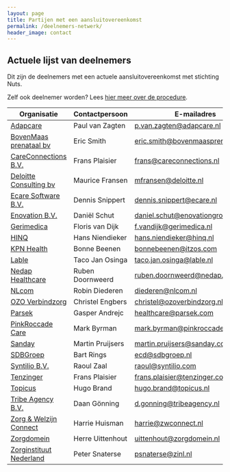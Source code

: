 ```yaml
---
layout: page
title: Partijen met een aansluitovereenkomst
permalink: /deelnemers-netwerk/
header_image: contact
---
```



## <a name="list"></a>Actuele lijst van deelnemers

Dit zijn de deelnemers met een actuele aansluitovereenkomst met stichting Nuts.

Zelf ook deelnemer worden? Lees [hier meer over de procedure](/aansluiten).

<table class="font-inter">
    <thead>
        <tr>
            <th>Organisatie</th>
            <th>Contactpersoon</th>
            <th>E-mailadres</th>
        </tr>
    </thead>
    <tbody>
        <tr>
            <td><a href="https://www.adapcare.nl">Adapcare</a></td>
            <td>Paul van Zagten</td>
            <td><a href="mailto:p.van.zagten@adapcare.nl">p.van.zagten@adapcare.nl</a></td>
        </tr>
        <tr>
            <td><a href="https://bovenmaasprenataal.com/">BovenMaas prenataal bv</a></td>
            <td>Eric Smith</td>
            <td><a href="mailto:eric.smith@bovenmaasprenataal.com">eric.smith@bovenmaasprenataal.com</a></td>
        </tr>
        <tr>
            <td><a href="https://www.careconnections.nl/">CareConnections B.V.</a></td>
            <td>Frans Plaisier</td>
            <td><a href="mailto:frans@careconnections.nl">frans@careconnections.nl</a></td>
        </tr>
        <tr>
            <td><a href="https://www2.deloitte.com/nl/nl/services/consulting-deloitte.html">Deloitte Consulting bv</a></td>
            <td>Maurice Fransen</td>
            <td><a href="mailto:mfransen@deloitte.nl">mfransen@deloitte.nl</a></td>
        </tr>
        <tr>
            <td><a href="https://ecare.nl">Ecare Software B.V.</a></td>
            <td>Dennis Snippert</td>
            <td><a href="mailto:dennis.snippert@ecare.nl">dennis.snippert@ecare.nl</a></td>
        </tr>
        <tr>
            <td><a href="https://enovationgroup.com/nl/">Enovation B.V.</a></td>
            <td>Daniël Schut</td>
            <td><a href="mailto:daniel.schut@enovationgroup.com">daniel.schut@enovationgroup.com</a></td>
        </tr>
        <tr>
            <td><a href="https://www.gerimedica.nl">Gerimedica</a></td>
            <td>Floris van Dijk</td>
            <td><a href="mailto:f.vandijk@gerimedica.nl">f.vandijk@gerimedica.nl</a></td>
        </tr>
        <tr>
            <td><a href="https://hinq.nl/">HINQ</a></td>
            <td>Hans Niendieker</td>
            <td><a href="mailto:hans.niendieker@hinq.nl">hans.niendieker@hinq.nl</a></td>
        </tr>
        <tr>
            <td><a href="https://www.kpn.com/zakelijk/grootzakelijk/branches/zorg/over-ons">KPN Health</a></td>
            <td>Bonne Beenen</td>
            <td><a href="mailto:bonnebeenen@itzos.com">bonnebeenen@itzos.com</a></td>
        </tr>
        <tr>
            <td><a href="https://www.lable.nl">Lable</a></td>
            <td>Taco Jan Osinga</td>
            <td><a href="mailto:taco.jan.osinga@lable.nl">taco.jan.osinga@lable.nl</a></td>
        </tr>
        <tr>
            <td><a href="https://nedap.com/nl/healthcare/">Nedap Healthcare</a></td>
            <td>Ruben Doornweerd</td>
            <td><a href="mailto:ruben.doornweerd@nedap.com">ruben.doornweerd@nedap.com</a></td>
        </tr>
        <tr>
            <td><a href="https://www.nlcom.nl/">NLcom</a></td>
            <td>Robin Diederen</td>
            <td><a href="mailto:diederen@nlcom.nl">diederen@nlcom.nl</a></td>
        </tr>
        <tr>
            <td><a href="https://www.ozoverbindzorg.nl/">OZO Verbindzorg</a></td>
            <td>Christel Engbers</td>
            <td><a href="mailto:christel@ozoverbindzorg.nl">christel@ozoverbindzorg.nl</a></td>
        </tr>
        <tr>
            <td><a href="https://parsek.com/">Parsek</a></td>
            <td>Gasper Andrejc</td>
            <td><a href="mailto:healthcare@parsek.com">healthcare@parsek.com</a></td>
        </tr>
        <tr>
            <td><a href="https://www.pinkroccade-healthcare.nl/">PinkRoccade Care</a></td>
            <td>Mark Byrman</td>
            <td><a href="mailto:mark.byrman@pinkroccade.nl">mark.byrman@pinkroccade.nl</a></td>
        </tr>
        <tr>
            <td><a href="https://sanday.com/">Sanday</a></td>
            <td>Martin Pruijsers</td>
            <td><a href="mailto:martin.pruijsers@sanday.com">martin.pruijsers@sanday.com</a></td>
        </tr>
        <tr>
            <td><a href="https://www.sdbgroep.nl">SDBGroep</a></td>
            <td>Bart Rings</td>
            <td><a href="mailto:ecd@sdbgroep.nl">ecd@sdbgroep.nl</a></td>
        </tr>
         <tr>
            <td><a href="https://syntilio.com/nl">Syntilio B.V.</a></td>
            <td>Raoul Zaal</td>
            <td><a href="mailto:raoul@syntilio.com">raoul@syntilio.com</a></td>
        </tr>
        <tr>
            <td><a href="https://tenzinger.com/">Tenzinger</a></td>
            <td>Frans Plaisier</td>
            <td><a href="mailto:frans.plaisier@tenzinger.com">frans.plaisier@tenzinger.com</a></td>
        </tr>
         <tr>
            <td><a href="https://topicus.nl/sectoren/zorg">Topicus</a></td>
            <td>Hugo Brand</td>
            <td><a href="mailto:hugo.brand@topicus.nl">hugo.brand@topicus.nl</a></td>
        </tr>
        <tr>
            <td><a href="https://tribeagency.nl/">Tribe Agency B.V.</a></td>
            <td>Daan Gönning</td>
            <td><a href="mailto:d.gonning@tribeagency.nl">d.gonning@tribeagency.nl</a></td>
        </tr>
        <tr>
            <td><a href="https://www.zwconnect.nl/">Zorg & Welzijn Connect</a></td>
            <td>Harrie Huisman</td>
            <td><a href="mailto:harrie@zwconnect.nl">harrie@zwconnect.nl</a></td>
        </tr>
        <tr>
            <td><a href="https://zorgdomein.com/">Zorgdomein</a></td>
            <td>Herre Uittenhout</td>
            <td><a href="mailto:uittenhout@zorgdomein.nl">uittenhout@zorgdomein.nl</a></td>
        </tr>
        <tr>
            <td><a href="https://www.zorginstituutnederland.nl">Zorginstituut Nederland</a></td>
            <td>Peter Snaterse</td>
            <td><a href="mailto:">psnaterse@zinl.nl</a></td>
        </tr>
    </tbody>
</table>

